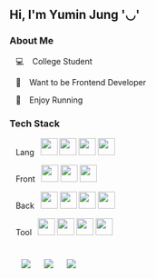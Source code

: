 ## Hi, I'm Yumin Jung '◡'

### About Me
&ensp; 💻 &ensp; College Student

&ensp; 🚀 &ensp; Want to be Frontend Developer

&ensp; 👟 &ensp; Enjoy Running

### Tech Stack

&ensp; Lang&ensp; 
<code><img width="30" height="30" src="https://upload.wikimedia.org/wikipedia/commons/thumb/4/4c/Typescript_logo_2020.svg/1024px-Typescript_logo_2020.svg.png"></code>
<code><img width="30" height="30" src="https://upload.wikimedia.org/wikipedia/commons/9/99/Unofficial_JavaScript_logo_2.svg"></code>
<code><img width="30" height="30" src="https://emojis.slackmojis.com/emojis/images/1643514073/291/golang.png?1643514073"></code>
<code><img width="30" height="30" src="https://www.vectorlogo.zone/logos/java/java-icon.svg"></code>

&ensp; Front&ensp;
<code><img width="30" height="30" src="https://upload.wikimedia.org/wikipedia/commons/a/a7/React-icon.svg"></code>
<code><img width="30" height="30" src="https://emojis.slackmojis.com/emojis/images/1643514489/4730/nextjs.jpeg?1643514489"></code>
<code><img width="30" height="30" src="https://upload.wikimedia.org/wikipedia/commons/1/1b/Svelte_Logo.svg"></code>

&ensp; Back&ensp;
<code><img width="30" height="30" src="https://www.vectorlogo.zone/logos/nodejs/nodejs-icon.svg"></code>
<code><img width="30" height="30" src="https://hackr.io/tutorials/learn-express-js/logo/logo-express-js?ver=1557508379"></code>
<code><img width="30" height="30" src="https://docs.nestjs.com/assets/logo-small.svg"></code>
<code><img width="30" height="30" src="https://www.vectorlogo.zone/logos/mongodb/mongodb-icon.svg"></code>

&ensp; Tool&ensp;
<code><img width="30" height="30" src="https://www.vectorlogo.zone/logos/git-scm/git-scm-icon.svg"></code>
<code><img width="30" height="30" src="https://www.vectorlogo.zone/logos/figma/figma-icon.svg"></code>
<code><img width="30" height="30" src="https://upload.wikimedia.org/wikipedia/commons/4/45/Notion_app_logo.png"></code>
<code><img width="30" height="30" src="https://www.vectorlogo.zone/logos/slack/slack-icon.svg"></code>

<h1></h1>
&ensp;
<a href="https://yumin-jung.github.io/" style="text-decoration:none">
    <img src="http://img.shields.io/badge/-Blog-353940?style=flat&logo=github&logoColor=f2f2f7&link=https://yumin-jung.github.io/"
        style="height : auto; margin-left : 10px; margin-right : 10px;"/>
</a>
<a href="https://yumin-jung.notion.site/Yumin-90d0bdc00fe64a1086dc645bd15a44c8" style="text-decoration:none">
  <img src="https://img.shields.io/badge/-Notion-353940?style=flat&logo=Notion&logoColor=f2f2f7&link=https://yumin-jung.notion.site/Yumin-90d0bdc00fe64a1086dc645bd15a44c8"
       style="height : auto; margin-left : 10px; margin-right : 10px;"/>
</a>
<a href="https://www.instagram.com/self_overcoming/" style="text-decoration:none">
  <img src="https://img.shields.io/badge/-Instagram-353940?style=flat&logo=Instagram&logoColor=f2f2f7&link=https://www.instagram.com/self_overcoming/"
       style="height : auto; margin-left : 10px; margin-right : 10px;"/>
</a>

